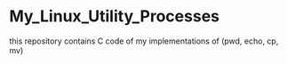 # My_Linux_Utility_Processes
this repository contains C code of my implementations of (pwd, echo, cp, mv) 
